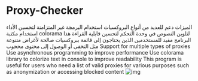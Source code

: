 # Proxy-Checker

الميزات
دعم للعديد من أنواع البروكسيات
استخدام البرمجة غير المتزامنة لتحسين الأداء
استخدام مكتبة colorama لتلوين النصوص في وحدة التحكم لتحسين قابلية القراءة
هذا البرنامج مفيد للمستخدمين الذين يحتاجون إلى قائمة ببروكسيات صالحة لأغراض متنوعة مثل التخفي أو الوصول إلى محتوى محجوب
Support for multiple types of proxies
Use asynchronous programming to improve performance
Use colorama library to colorize text in console to improve readability
This program is useful for users who need a list of valid proxies for various purposes such as anonymization or accessing blocked content
![img](https://github.com/user-attachments/assets/8afc55ee-5c4f-4814-bca9-3152c5fb1aa4)

